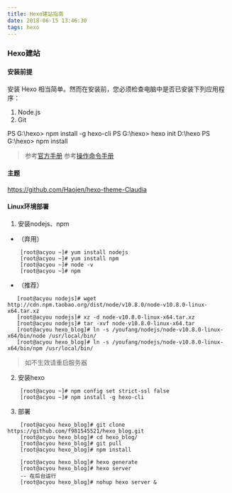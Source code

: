 ```yaml
---
title: Hexo建站指南
date: 2018-06-15 13:46:30
tags: hexo
---
```

### Hexo建站 


#### 安装前提
安装 Hexo 相当简单。然而在安装前，您必须检查电脑中是否已安装下列应用程序：
1. Node.js
2. Git

PS G:\hexo>  npm install -g hexo-cli
PS G:\hexo> hexo init D:\hexo
PS G:\hexo> npm install

> 参考[官方手册](https://hexo.io/zh-cn/docs/setup.html)
> 参考[操作命令手册](https://hexo.io/zh-cn/docs/commands)

#### 主题
https://github.com/Haojen/hexo-theme-Claudia

#### Linux环境部署

1. 安装nodejs、npm
 - （弃用）
```
	[root@acyou ~]# yum install nodejs
	[root@acyou ~]# yum install npm
	[root@acyou ~]# node -v
	[root@acyou ~]# npm
```
 - （推荐）
 ```
	[root@acyou nodejs]# wget http://cdn.npm.taobao.org/dist/node/v10.8.0/node-v10.8.0-linux-x64.tar.xz
	[root@acyou nodejs]# xz -d node-v10.8.0-linux-x64.tar.xz
	[root@acyou nodejs]# tar -xvf node-v10.8.0-linux-x64.tar 
	[root@acyou hexo_blog]# ln -s /youfang/nodejs/node-v10.8.0-linux-x64/bin/node /usr/local/bin/
	[root@acyou hexo_blog]# ln -s /youfang/nodejs/node-v10.8.0-linux-x64/bin/npm /usr/local/bin/
 ```
> 如不生效请重启服务器
2. 安装hexo
```
	[root@acyou ~]# npm config set strict-ssl false
	[root@acyou ~]# npm install -g hexo-cli
```
3. 部署
```
	[root@acyou hexo_blog]# git clone https://github.com/f981545521/hexo_blog.git
	[root@acyou hexo_blog]# cd hexo_blog/
	[root@acyou hexo_blog]# git pull
	[root@acyou hexo_blog]# npm install
	
	[root@acyou hexo_blog]# hexo generate
	[root@acyou hexo_blog]# hexo server
	-- 在后台运行
	[root@acyou hexo_blog]# nohup hexo server &
```
